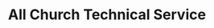 ---
title: "All Church Technical Service"
url: /fayetteville/all-church-technical-service-south-cato-springs-road/
shop: Allgemein
---